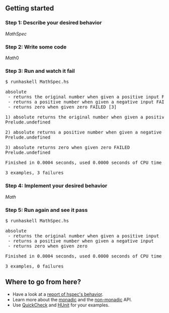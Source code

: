 ## Getting started
### Step 1: Describe your desired behavior

$MathSpec$

### Step 2: Write some code

$Math0$

### Step 3: Run and watch it fail

<pre class="terminal">
$ runhaskell MathSpec.hs

absolute
<span class="fail"> - returns the original number when given a positive input FAILED [1]
 - returns a positive number when given a negative input FAILED [2]
 - returns zero when given zero FAILED [3]

1) absolute returns the original number when given a positive input FAILED
Prelude.undefined

2) absolute returns a positive number when given a negative input FAILED
Prelude.undefined

3) absolute returns zero when given zero FAILED
Prelude.undefined</span>

Finished in 0.0004 seconds, used 0.0000 seconds of CPU time

<span class="fail">3 examples, 3 failures</span>
</pre>

### Step 4: Implement your desired behavior

$Math$

### Step 5: Run again and see it pass

<pre class="terminal">
$ runhaskell MathSpec.hs

absolute
<span class="success"> - returns the original number when given a positive input
 - returns a positive number when given a negative input
 - returns zero when given zero</span>

Finished in 0.0004 seconds, used 0.0000 seconds of CPU time

<span class="success">3 examples, 0 failures</span>
</pre>

## Where to go from here?

* Have a look at a [report of hspec's behavior][hspec-report].
* Learn more about the [monadic][api-monadic] and the
  [non-monadic][api-non-monadic] API.
* Use [QuickCheck][api-quickcheck] and [HUnit][api-hunit] for your examples.

[hspec-report]:     report.html
[api-monadic]:      http://hackage.haskell.org/packages/archive/hspec/latest/doc/html/Test-Hspec-Monadic.html
                      "Haddock documentation for the monadic API"
[api-non-monadic]:  http://hackage.haskell.org/packages/archive/hspec/latest/doc/html/Test-Hspec.html
                      "Haddock documentation for the non-monadic API"
[api-hunit]:        http://hackage.haskell.org/packages/archive/hspec/latest/doc/html/Test-Hspec-HUnit.html
                      "Haddock documentation for HUnit integartion"
[api-quickcheck]:   http://hackage.haskell.org/packages/archive/hspec/latest/doc/html/Test-Hspec-QuickCheck.html
                      "Haddock documentation for QuickCheck integartion"

